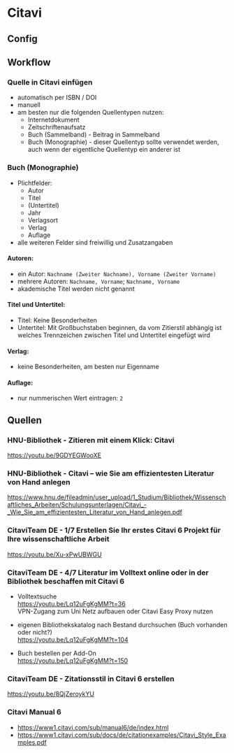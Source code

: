 # Citavi

## Config

## Workflow

### Quelle in Citavi einfügen 

- automatisch per ISBN / DOI
- manuell
- am besten nur die folgenden Quellentypen nutzen:
  - Internetdokument
  - Zeitschriftenaufsatz
  - Buch (Sammelband) - Beitrag in Sammelband
  - Buch (Monographie) - dieser Quellentyp sollte verwendet werden, auch wenn der eigentliche Quellentyp ein anderer ist
 
### Buch (Monographie)
- Plichtfelder:
  - Autor
  - Titel
  - (Untertitel)
  - Jahr
  - Verlagsort
  - Verlag
  - Auflage
- alle weiteren Felder sind freiwillig und Zusatzangaben

#### Autoren:
- ein Autor: `Nachname (Zweiter Nachname), Vorname (Zweiter Vorname)`
- mehrere Autoren: `Nachname, Vorname`; `Nachname, Vorname`
- akademische Titel werden nicht genannt

#### Titel und Untertitel:
- Titel: Keine Besonderheiten
- Untertitel: Mit Großbuchstaben beginnen, da vom Zitierstil abhängig ist welches Trennzeichen zwischen Titel und Untertitel eingefügt wird 

#### Verlag:
- keine Besonderheiten, am besten nur Eigenname

#### Auflage:
- nur nummerischen Wert eintragen: `2`



## Quellen

### HNU-Bibliothek - Zitieren mit einem Klick: Citavi
https://youtu.be/9GDYEGWooXE

### HNU-Bibliothek - Citavi – wie Sie am effizientesten Literatur von Hand anlegen
https://www.hnu.de/fileadmin/user_upload/1_Studium/Bibliothek/Wissenschaftliches_Arbeiten/Schulungsunterlagen/Citavi_-_Wie_Sie_am_effizientesten_Literatur_von_Hand_anlegen.pdf

### CitaviTeam DE - 1/7 Erstellen Sie Ihr erstes Citavi 6 Projekt für Ihre wissenschaftliche Arbeit
https://youtu.be/Xu-xPwUBWGU

### CitaviTeam DE - 4/7 Literatur im Volltext online oder in der Bibliothek beschaffen mit Citavi 6
- Volltextsuche<br>
  https://youtu.be/Lq12uFgKgMM?t=36<br>
  VPN-Zugang zum Uni Netz aufbauen oder Citavi Easy Proxy nutzen

- eigenen Bibliothekskatalog nach Bestand durchsuchen (Buch vorhanden oder nicht?)<br>
  https://youtu.be/Lq12uFgKgMM?t=104
  
- Buch bestellen per Add-On<br>
  https://youtu.be/Lq12uFgKgMM?t=150

### CitaviTeam DE - Zitationsstil in Citavi 6 erstellen
https://youtu.be/8QjZeroykYU

### Citavi Manual 6
- https://www1.citavi.com/sub/manual6/de/index.html
- https://www1.citavi.com/sub/docs/de/citationexamples/Citavi_Style_Examples.pdf
